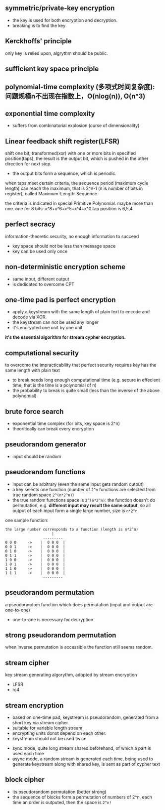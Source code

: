 ﻿## symmetric/private-key encryption
- the key is used for both encryption and decryption.
- breaking is to find the key

## Kerckhoffs'  principle
only key is relied upon, algrythm should be public.

## sufficient key space principle

## polynomial-time complexity (多项式时间复杂度): 问题规模n不出现在指数上，O(nlog(n)), O(n^3)

## exponential time complexity
- suffers from combinatorial explosion (curse of dimensionality)

## Linear feedback shift register(LFSR)
shift one bit, transformed(xor) with one or more bits in specified position(taps), the result is the output bit, which is pushed in the other direction for next step.
- the output bits form a sequence, which is periodic. 

when taps meet certain criteria, the sequence period (maximum cycle length) can reach the maximum, that is 2^n-1 (n is number of bits in register), called Maximum-Length-Sequence.

the criteria is indicated in special Primitive Polynomial. maybe more than one.
one for 8 bits: x^8+x^6+x^5+x^4+x^0
tap position is 6,5,4



## perfect secracy
information-theoretic security, no enough information to succeed
- key space should not be less than message space
- key can be used only once

## non-deterministic encryption scheme
- same input, different output
- is dedicated to overcome CPT

## one-time pad is perfect encryption
- apply a keystream with the same length of plain text to encode and decode via XOR.  
- the keystream can not be used any longer
- it's encrypted one unit by one unit

**it's the essential algorithm for stream cypher encryption.**

## computational security
to overcome the impracticability that perfect security requires key has the same length with plain text
- to break needs long enough computational time (e.g. secure in effecient time, that is the time is a polynomial of n)
- the probability to break is quite small (less than the inverse of the above polynomial)

## brute force search
- exponential time complex (for bits, key space is 2^n)
- theoritically can break every encryption

## pseudorandom generator
- input should be random


## pseudorandom functions
- input can be arbitrary (even the same input gets random output)
- a key selects one function (number of `2^n` functions are selected from true random space `2^(n*2^n)`)
- the true random functions space is `2^(n*2^n)`: the function doesn't do permutation, e.g. **different input may result the same output**, so all output of each input form a single large number, size is `n*2^n`

one sample function:
```
the large number corresponds to a function (length is n*2^n)
                     |
                 ---------
0 0 0     ->    |  0 0 0  |
0 0 1     ->    |  0 0 0  |
0 1 0     ->    |  0 0 0  |
0 1 1     ->    |  0 0 0  |
1 0 0     ->    |  0 0 0  |
1 0 1     ->    |  0 0 0  |
1 1 0     ->    |  0 0 0  |
1 1 1     ->    |  0 0 0  |
                 ---------
```
## pseudorandom permutation
a pseudorandom function which does permutation (input and output are one-to-one)

* one-to-one is necessary for decryption.

## strong pseudorandom permutation
when inverse permutation is accessible the function still seems random.

## stream cipher
key stream generating algorythm, adopted by stream encryption
- LFSR
- rc4

## stream encryption
- based on one-time pad, keystream is pseudorandom, generated from a short key
 via stream cipher
- suitable for variable length stream
- encrypting units donot depend on each other. 
- keystream should not be used twice
 * sync mode, quite long stream shared beforehand, of which a part is used each time
 * async mode, a random stream is generated each time, being used to generate keystream along with shared key, is sent as part of cypher text

## block cipher 
* its pseudorandom permutation (better strong)
* the sequence of blocks form a permutation of numbers of 2^n, each time an order is outputed, then the space is `2^n!`
